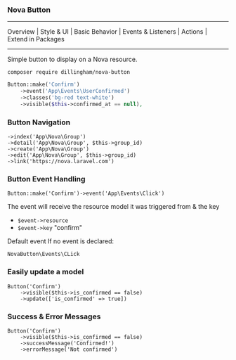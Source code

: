 ### Nova Button

---

Overview | Style & UI | Basic Behavior | Events & Listeners | Actions | Extend in Packages

---

Simple button to display on a Nova resource.

```
composer require dillingham/nova-button
```

```php
Button::make('Confirm')
    ->event('App\Events\UserConfirmed')
    ->classes('bg-red text-white')
    ->visible($this->confirmed_at == null),
```

### Button Navigation

```
->index('App\Nova\Group')
->detail('App\Nova\Group', $this->group_id)
->create('App\Nova\Group')
->edit('App\Nova\Group', $this->group_id)
->link('https://nova.laravel.com')
```

### Button Event Handling

```
Button::make('Confirm')->event('App\Events\Click')
```

The event will receive the resource model it was triggered from & the key

- `$event->resource`
- `$event->key` "confirm"

Default event If no event is declared:

`NovaButton\Events\CLick`

### Easily update a model

```
Button('Confirm')
    ->visible($this->is_confirmed == false)
    ->update(['is_confirmed' => true])
```

### Success & Error Messages

```
Button('Confirm')
    ->visible($this->is_confirmed == false)
    ->successMessage('Confirmed!')
    ->errorMessage('Not confirmed')
```